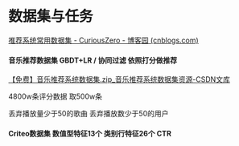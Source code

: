 # 数据集与任务

[推荐系统常用数据集 - CuriousZero - 博客园 (cnblogs.com)](https://www.cnblogs.com/shenxiaolin/p/8337913.html "推荐系统常用数据集 - CuriousZero - 博客园 (cnblogs.com)")

#### 音乐推荐数据集  GBDT+LR / 协同过滤  依照打分做推荐

[【免费】音乐推荐系统数据集.zip\_音乐推荐系统数据集资源-CSDN文库](https://download.csdn.net/download/qq_30841655/12710824?spm=1001.2014.3001.5503 "【免费】音乐推荐系统数据集.zip_音乐推荐系统数据集资源-CSDN文库")

4800w条评分数据  取500w条

丢弃播放量少于50的歌曲     丢弃播放数少于50的用户

#### Criteo数据集    数值型特征13个  类别行特征26个  CTR
